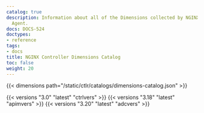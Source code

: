 ```yaml
---
catalog: true
description: Information about all of the Dimensions collected by NGINX Controller
  Agent.
docs: DOCS-524
doctypes:
- reference
tags:
- docs
title: NGINX Controller Dimensions Catalog
toc: false
weight: 20
---
```


{{< dimensions path="/static/ctlr/catalogs/dimensions-catalog.json" >}}

{{< versions "3.0" "latest" "ctrlvers" >}}
{{< versions "3.18" "latest" "apimvers" >}}
{{< versions "3.20" "latest" "adcvers" >}}
